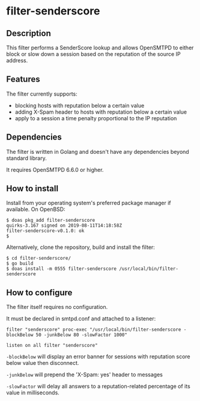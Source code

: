 # filter-senderscore

## Description
This filter performs a SenderScore lookup and allows OpenSMTPD to either block or slow down a
session based on the reputation of the source IP address.


## Features
The filter currently supports:

- blocking hosts with reputation below a certain value
- adding X-Spam header to hosts with reputation below a certain value
- apply to a session a time penalty proportional to the IP reputation


## Dependencies
The filter is written in Golang and doesn't have any dependencies beyond standard library.

It requires OpenSMTPD 6.6.0 or higher.


## How to install
Install from your operating system's preferred package manager if available.
On OpenBSD:
```
$ doas pkg_add filter-senderscore
quirks-3.167 signed on 2019-08-11T14:18:58Z
filter-senderscore-v0.1.0: ok
$
```

Alternatively, clone the repository, build and install the filter:
```
$ cd filter-senderscore/
$ go build
$ doas install -m 0555 filter-senderscore /usr/local/bin/filter-senderscore
```

## How to configure
The filter itself requires no configuration.

It must be declared in smtpd.conf and attached to a listener:
```
filter "senderscore" proc-exec "/usr/local/bin/filter-senderscore -blockBelow 50 -junkBelow 80 -slowFactor 1000"

listen on all filter "senderscore"
```

`-blockBelow` will display an error banner for sessions with reputation score below value then disconnect.

`-junkBelow` will prepend the 'X-Spam: yes' header to messages

`-slowFactor` will delay all answers to a reputation-related percentage of its value in milliseconds.

